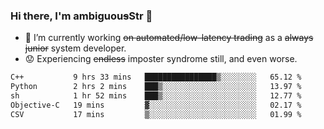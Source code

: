 ### Hi there, I'm ambiguou~~s~~Str 👋

<!--
**ambiguoustexture/ambiguoustexture** is a ✨ _special_ ✨ repository because its `README.md` (this file) appears on your GitHub profile.

Here are some ideas to get you started:
-->
- 🔭 I’m currently working ~~on automated/low-latency trading~~ as a ~~always junior~~ system developer.
- :worried: Experiencing ~~endless~~ imposter syndrome still, and even worse.

<!--START_SECTION:waka-->

```txt
C++           9 hrs 33 mins   ████████████████▒░░░░░░░░   65.12 %
Python        2 hrs 2 mins    ███▒░░░░░░░░░░░░░░░░░░░░░   13.97 %
sh            1 hr 52 mins    ███▒░░░░░░░░░░░░░░░░░░░░░   12.77 %
Objective-C   19 mins         ▓░░░░░░░░░░░░░░░░░░░░░░░░   02.17 %
CSV           17 mins         ▒░░░░░░░░░░░░░░░░░░░░░░░░   01.99 %
```

<!--END_SECTION:waka-->
